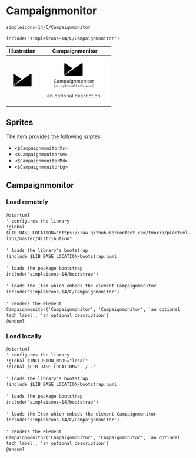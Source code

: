 # Campaignmonitor


```text
simpleicons-14/C/Campaignmonitor
```

```text
include('simpleicons-14/C/Campaignmonitor')
```



| Illustration | Campaignmonitor |
| :---: | :---: |
| ![illustration for Illustration](../../simpleicons-14/C/Campaignmonitor.png) | ![illustration for Campaignmonitor](../../simpleicons-14/C/Campaignmonitor.Local.png) |



## Sprites
The item provides the following sriptes:

- `<$CampaignmonitorXs>`
- `<$CampaignmonitorSm>`
- `<$CampaignmonitorMd>`
- `<$CampaignmonitorLg>`





## Campaignmonitor

### Load remotely
```plantuml
@startuml
' configures the library
!global $LIB_BASE_LOCATION="https://raw.githubusercontent.com/tmorin/plantuml-libs/master/distribution"

' loads the library's bootstrap
!include $LIB_BASE_LOCATION/bootstrap.puml

' loads the package bootstrap
include('simpleicons-14/bootstrap')

' loads the Item which embeds the element Campaignmonitor
include('simpleicons-14/C/Campaignmonitor')

' renders the element
Campaignmonitor('Campaignmonitor', 'Campaignmonitor', 'an optional tech label', 'an optional description')
@enduml
```

### Load locally
```plantuml
@startuml
' configures the library
!global $INCLUSION_MODE="local"
!global $LIB_BASE_LOCATION="../.."

' loads the library's bootstrap
!include $LIB_BASE_LOCATION/bootstrap.puml

' loads the package bootstrap
include('simpleicons-14/bootstrap')

' loads the Item which embeds the element Campaignmonitor
include('simpleicons-14/C/Campaignmonitor')

' renders the element
Campaignmonitor('Campaignmonitor', 'Campaignmonitor', 'an optional tech label', 'an optional description')
@enduml
```

